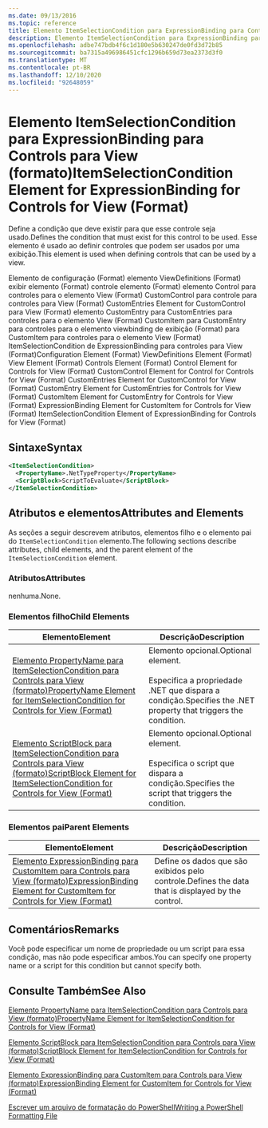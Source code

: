 ```yaml
---
ms.date: 09/13/2016
ms.topic: reference
title: Elemento ItemSelectionCondition para ExpressionBinding para Controls para View (formato)
description: Elemento ItemSelectionCondition para ExpressionBinding para Controls para View (formato)
ms.openlocfilehash: adbe747bdb4f6c1d180e5b630247de0fd3d72b85
ms.sourcegitcommit: ba7315a496986451cfc1296b659d73ea2373d3f0
ms.translationtype: MT
ms.contentlocale: pt-BR
ms.lasthandoff: 12/10/2020
ms.locfileid: "92648059"
---
```

# <a name="itemselectioncondition-element-for-expressionbinding-for-controls-for-view-format"></a><span data-ttu-id="cc8b8-103">Elemento ItemSelectionCondition para ExpressionBinding para Controls para View (formato)</span><span class="sxs-lookup"><span data-stu-id="cc8b8-103">ItemSelectionCondition Element for ExpressionBinding for Controls for View (Format)</span></span>

<span data-ttu-id="cc8b8-104">Define a condição que deve existir para que esse controle seja usado.</span><span class="sxs-lookup"><span data-stu-id="cc8b8-104">Defines the condition that must exist for this control to be used.</span></span> <span data-ttu-id="cc8b8-105">Esse elemento é usado ao definir controles que podem ser usados por uma exibição.</span><span class="sxs-lookup"><span data-stu-id="cc8b8-105">This element is used when defining controls that can be used by a view.</span></span>

<span data-ttu-id="cc8b8-106">Elemento de configuração (Format) elemento ViewDefinitions (Format) exibir elemento (Format) controle elemento (Format) elemento Control para controles para o elemento View (Format) CustomControl para controle para controles para View (Format) CustomEntries Element for CustomControl para View (Format) elemento CustomEntry para CustomEntries para controles para o elemento View (Format) CustomItem para CustomEntry para controles para o elemento viewbinding de exibição (Format) para CustomItem para controles para o elemento View (Format) ItemSelectionCondition de ExpressionBinding para controles para View (Format)</span><span class="sxs-lookup"><span data-stu-id="cc8b8-106">Configuration Element (Format) ViewDefinitions Element (Format) View Element (Format) Controls Element (Format) Control Element for Controls for View (Format) CustomControl Element for Control for Controls for View (Format) CustomEntries Element for CustomControl for View (Format) CustomEntry Element for CustomEntries for Controls for View (Format) CustomItem Element for CustomEntry for Controls for View (Format) ExpressionBinding Element for CustomItem for Controls for View (Format) ItemSelectionCondition Element of ExpressionBinding for Controls for View (Format)</span></span>

## <a name="syntax"></a><span data-ttu-id="cc8b8-107">Sintaxe</span><span class="sxs-lookup"><span data-stu-id="cc8b8-107">Syntax</span></span>

```xml
<ItemSelectionCondition>
  <PropertyName>.NetTypeProperty</PropertyName>
  <ScriptBlock>ScriptToEvaluate</ScriptBlock>
</ItemSelectionCondition>
```

## <a name="attributes-and-elements"></a><span data-ttu-id="cc8b8-108">Atributos e elementos</span><span class="sxs-lookup"><span data-stu-id="cc8b8-108">Attributes and Elements</span></span>

<span data-ttu-id="cc8b8-109">As seções a seguir descrevem atributos, elementos filho e o elemento pai do `ItemSelectionCondition` elemento.</span><span class="sxs-lookup"><span data-stu-id="cc8b8-109">The following sections describe attributes, child elements, and the parent element of the `ItemSelectionCondition` element.</span></span>

### <a name="attributes"></a><span data-ttu-id="cc8b8-110">Atributos</span><span class="sxs-lookup"><span data-stu-id="cc8b8-110">Attributes</span></span>

<span data-ttu-id="cc8b8-111">nenhuma.</span><span class="sxs-lookup"><span data-stu-id="cc8b8-111">None.</span></span>

### <a name="child-elements"></a><span data-ttu-id="cc8b8-112">Elementos filho</span><span class="sxs-lookup"><span data-stu-id="cc8b8-112">Child Elements</span></span>

|<span data-ttu-id="cc8b8-113">Elemento</span><span class="sxs-lookup"><span data-stu-id="cc8b8-113">Element</span></span>|<span data-ttu-id="cc8b8-114">Descrição</span><span class="sxs-lookup"><span data-stu-id="cc8b8-114">Description</span></span>|
|-------------|-----------------|
|[<span data-ttu-id="cc8b8-115">Elemento PropertyName para ItemSelectionCondition para Controls para View (formato)</span><span class="sxs-lookup"><span data-stu-id="cc8b8-115">PropertyName Element for ItemSelectionCondition for Controls for View (Format)</span></span>](./propertyname-element-for-itemselectioncondition-for-controls-for-view-format.md)|<span data-ttu-id="cc8b8-116">Elemento opcional.</span><span class="sxs-lookup"><span data-stu-id="cc8b8-116">Optional element.</span></span><br /><br /> <span data-ttu-id="cc8b8-117">Especifica a propriedade .NET que dispara a condição.</span><span class="sxs-lookup"><span data-stu-id="cc8b8-117">Specifies the .NET property that triggers the condition.</span></span>|
|[<span data-ttu-id="cc8b8-118">Elemento ScriptBlock para ItemSelectionCondition para Controls para View (formato)</span><span class="sxs-lookup"><span data-stu-id="cc8b8-118">ScriptBlock Element for ItemSelectionCondition for Controls for View (Format)</span></span>](./scriptblock-element-for-itemselectioncondition-for-controls-for-view-format.md)|<span data-ttu-id="cc8b8-119">Elemento opcional.</span><span class="sxs-lookup"><span data-stu-id="cc8b8-119">Optional element.</span></span><br /><br /> <span data-ttu-id="cc8b8-120">Especifica o script que dispara a condição.</span><span class="sxs-lookup"><span data-stu-id="cc8b8-120">Specifies the script that triggers the condition.</span></span>|

### <a name="parent-elements"></a><span data-ttu-id="cc8b8-121">Elementos pai</span><span class="sxs-lookup"><span data-stu-id="cc8b8-121">Parent Elements</span></span>

|<span data-ttu-id="cc8b8-122">Elemento</span><span class="sxs-lookup"><span data-stu-id="cc8b8-122">Element</span></span>|<span data-ttu-id="cc8b8-123">Descrição</span><span class="sxs-lookup"><span data-stu-id="cc8b8-123">Description</span></span>|
|-------------|-----------------|
|[<span data-ttu-id="cc8b8-124">Elemento ExpressionBinding para CustomItem para Controls para View (formato)</span><span class="sxs-lookup"><span data-stu-id="cc8b8-124">ExpressionBinding Element for CustomItem for Controls for View (Format)</span></span>](./expressionbinding-element-for-customitem-for-controls-for-view-format.md)|<span data-ttu-id="cc8b8-125">Define os dados que são exibidos pelo controle.</span><span class="sxs-lookup"><span data-stu-id="cc8b8-125">Defines the data that is displayed by the control.</span></span>|

## <a name="remarks"></a><span data-ttu-id="cc8b8-126">Comentários</span><span class="sxs-lookup"><span data-stu-id="cc8b8-126">Remarks</span></span>

<span data-ttu-id="cc8b8-127">Você pode especificar um nome de propriedade ou um script para essa condição, mas não pode especificar ambos.</span><span class="sxs-lookup"><span data-stu-id="cc8b8-127">You can specify one property name or a script for this condition but cannot specify both.</span></span>

## <a name="see-also"></a><span data-ttu-id="cc8b8-128">Consulte Também</span><span class="sxs-lookup"><span data-stu-id="cc8b8-128">See Also</span></span>

[<span data-ttu-id="cc8b8-129">Elemento PropertyName para ItemSelectionCondition para Controls para View (formato)</span><span class="sxs-lookup"><span data-stu-id="cc8b8-129">PropertyName Element for ItemSelectionCondition for Controls for View (Format)</span></span>](./propertyname-element-for-itemselectioncondition-for-controls-for-view-format.md)

[<span data-ttu-id="cc8b8-130">Elemento ScriptBlock para ItemSelectionCondition para Controls para View (formato)</span><span class="sxs-lookup"><span data-stu-id="cc8b8-130">ScriptBlock Element for ItemSelectionCondition for Controls for View (Format)</span></span>](./scriptblock-element-for-itemselectioncondition-for-controls-for-view-format.md)

[<span data-ttu-id="cc8b8-131">Elemento ExpressionBinding para CustomItem para Controls para View (formato)</span><span class="sxs-lookup"><span data-stu-id="cc8b8-131">ExpressionBinding Element for CustomItem for Controls for View (Format)</span></span>](./expressionbinding-element-for-customitem-for-controls-for-view-format.md)

[<span data-ttu-id="cc8b8-132">Escrever um arquivo de formatação do PowerShell</span><span class="sxs-lookup"><span data-stu-id="cc8b8-132">Writing a PowerShell Formatting File</span></span>](./writing-a-powershell-formatting-file.md)
